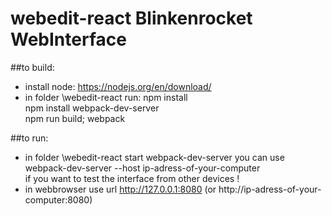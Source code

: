 # webedit-react  Blinkenrocket WebInterface

##to build:

* install node: https://nodejs.org/en/download/
* in folder \webedit-react run: 
   npm install  
   npm install webpack-dev-server  
   npm run build; webpack  

##to run:

* in folder \webedit-react start webpack-dev-server
   you can use webpack-dev-server --host ip-adress-of-your-computer  
   if you want to test the interface from other devices !
* in webbrowser use url http://127.0.0.1:8080  (or http://ip-adress-of-your-computer:8080)

